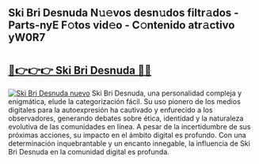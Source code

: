 ## Ski Bri Desnuda N𝚞𝚎vos desn𝚞dos filtr𝚊dos - Parts-nyE F𝚘tos vid𝚎o - C𝚘ntenido atr𝚊ctivo yW0R7

# <h2><a href="http://mb64pu.tromn.icu/?c=Ski+Bri+Desnuda">🔗👉👉👉 Ski Bri Desnuda 🔗🔗</a></h2>

[![Ski Bri Desnuda nuevo](https://i.imgur.com/pEAQMta.gif)](http://mb64pu.tromn.icu/?c=Ski+Bri+Desnuda)
Ski Bri Desnuda, una personalidad compleja y enigmática, elude la categorización fácil. Su uso pionero de los medios digitales para la autoexpresión ha cautivado y enfurecido a los observadores, generando debates sobre ética, identidad y la naturaleza evolutiva de las comunidades en línea. A pesar de la incertidumbre de sus próximas acciones, su impacto en el ámbito digital es profundo. Con una determinación inquebrantable y un encanto innegable, la influencia de Ski Bri Desnuda en la comunidad digital es profunda.
